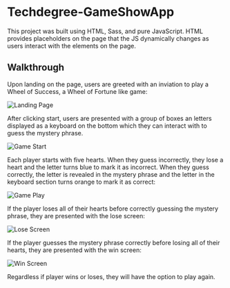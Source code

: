 # Techdegree-GameShowApp

This project was built using HTML, Sass, and pure JavaScript. HTML provides placeholders on the page that the JS dynamically changes as users interact with the elements on the page.  

## Walkthrough
Upon landing on the page, users are greeted with an inviation to play a Wheel of Success, a Wheel of Fortune like game:

![Landing Page](https://drive.google.com/uc?id=1K0NFjJ3WBM6tB6FX_9NanAPNNEXo_bdl&sz=600)

After clicking start, users are presented with a group of boxes an letters displayed as a keyboard on the bottom which they can interact with to guess the mystery phrase.

![Game Start](https://drive.google.com/uc?id=1Qc5D82e_FLMlBrNQR2-S9_C6wDnhgZ_J&sz=600)

Each player starts with five hearts. When they guess incorrectly, they lose a heart and the letter turns blue to mark it as incorrect. When they guess correctly, the letter is revealed in the mystery phrase and the letter in the keyboard section turns orange to mark it as correct:

![Game Play](https://drive.google.com/uc?id=1iFBaYScZpaJksfcArOqvbfLkf_svQmRH&sz=600)

If the player loses all of their hearts before correctly guessing the mystery phrase, they are presented with the lose screen:

![Lose Screen](https://drive.google.com/uc?id=1W-C6LdAfvWkSgDZ-Obv1VNzwLcG9MiOp&sz=600)

If the player guesses the mystery phrase correctly before losing all of their hearts, they are presented with the win screen:

![Win Screen](https://drive.google.com/uc?id=1bx5y8sJUXHJeuMDVeQ2y9EM4jMUmfsYl&sz=600)

Regardless if player wins or loses, they will have the option to play again.